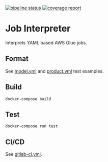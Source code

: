 [![pipeline status](https://gitlab.aws.dev/aws-sa-dach/teams/dnb/job-interpreter/badges/master/pipeline.svg)](https://gitlab.aws.dev/aws-sa-dach/teams/dnb/job-interpreter/-/commits/master)
[![coverage report](https://gitlab.aws.dev/aws-sa-dach/teams/dnb/job-interpreter/badges/master/coverage.svg)](https://gitlab.aws.dev/aws-sa-dach/teams/dnb/job-interpreter/-/commits/master)

# Job Interpreter

Interprets YAML based AWS Glue jobs.

## Format

See [model.yml](job_interpreter/tests/interpreters/model.yml) and [product.yml](job_interpreter/tests/interpreters/product.yml)
test examples.

## Build

    docker-compose build

## Test

    docker-compose run test

## CI/CD

See [gitlab-ci.yml](.gitlab-ci.yml).
